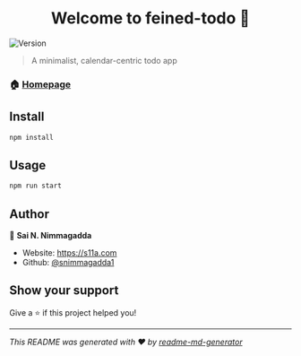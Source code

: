 <h1 align="center">Welcome to feined-todo 👋</h1>
<p>
  <img alt="Version" src="https://img.shields.io/badge/version-0.0.0-blue.svg?cacheSeconds=2592000" />
</p>

> A minimalist, calendar-centric todo app

### 🏠 [Homepage](https://todo.s11a.com/)

## Install

```sh
npm install
```

## Usage

```sh
npm run start
```

## Author

👤 **Sai N. Nimmagadda**

* Website: https://s11a.com
* Github: [@snimmagadda1](https://github.com/snimmagadda1)

## Show your support

Give a ⭐️ if this project helped you!

***
_This README was generated with ❤️ by [readme-md-generator](https://github.com/kefranabg/readme-md-generator)_